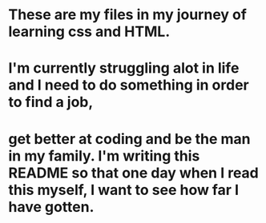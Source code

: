 # These are my files in my journey of learning css and HTML. 
# I'm currently struggling alot in life and I need to do something in order to find a job, 
# get better at coding and be the man in my family. I'm writing this README so that one day when I read this myself, I want to see how far I have gotten. 
